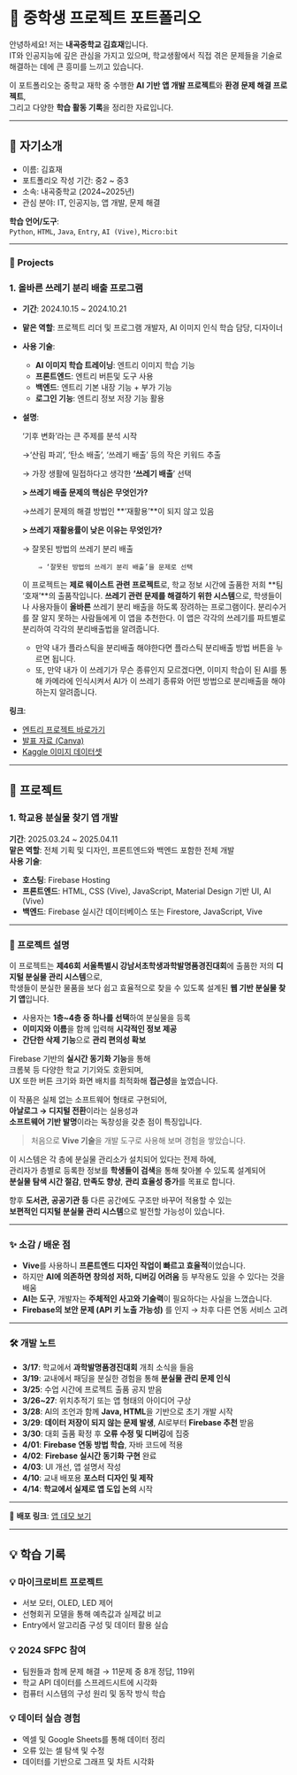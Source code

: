 # 📘 중학생 프로젝트 포트폴리오

안녕하세요! 저는 **내곡중학교 김효재**입니다.  
IT와 인공지능에 깊은 관심을 가지고 있으며, 학교생활에서 직접 겪은 문제들을 기술로 해결하는 데에 큰 흥미를 느끼고 있습니다.

이 포트폴리오는 중학교 재학 중 수행한 **AI 기반 앱 개발 프로젝트**와 **환경 문제 해결 프로젝트**,  
그리고 다양한 **학습 활동 기록**을 정리한 자료입니다.

---


## 👤 자기소개

- 이름: 김효재  
- 포트폴리오 작성 기간: 중2 ~ 중3
- 소속: 내곡중학교 (2024~2025년)  
- 관심 분야: IT, 인공지능, 앱 개발, 문제 해결  

**학습 언어/도구**:  
`Python`, `HTML`, `Java`, `Entry`, `AI (Vive)`, `Micro:bit`


---


### 📂 Projects

### 1. 올바른 쓰레기 분리 배출 프로그램

- **기간**: 2024.10.15 ~ 2024.10.21
- **맡은 역할**: 프로젝트 리더 및 프로그램 개발자, AI 이미지 인식 학습 담당, 디자이너
- **사용 기술**:
    - **AI 이미지 학습 트레이닝**: 엔트리 이미지 학습 기능
    - **프론트엔드**: 엔트리 버튼및 도구 사용
    - **백엔드**: 엔트리 기본 내장 기능 + 부가 기능
    - **로그인 기능**: 엔트리 정보 저장 기능 활용
- **설명**:
    
    ‘기후 변화’라는 큰 주제를 분석 시작
    
    →‘산림 파괴’, ‘탄소 배출’, ‘쓰레기 배출’ 등의 작은 키워드 추출
    
    → 가장 생활에 밀접하다고 생각한 **‘쓰레기 배출**’ 선택
    
    **> 쓰레기 배출 문제의 핵심은 무엇인가?**
    
    →쓰레기 문제의 해결 방법인 **‘재활용’**이 되지 않고 있음
    
    **> 쓰레기 재활용률이 낮은 이유는 무엇인가?**
    
    → 잘못된 방법의 쓰레기 분리 배출
    
          ⇒ ‘잘못된 방법의 쓰레기 분리 배출’을 문제로 선택
    
    이 프로젝트는 **제로 웨이스트 관련 프로젝트**로, 학교 정보 시간에 출품한 저희 **팀 ‘호재’**의 출품작입니다. **쓰레기 관련 문제를 해결하기 위한 시스템**으로, 학생들이나 사용자들이 **올바른** 쓰레기 분리 배출을 하도록 장려하는 프로그램이다. 분리수거를 잘 알지 못하는 사람들에게 이 앱을 추천한다. 이 앱은 각각의 쓰레기를 파트별로 분리하여 각각의 분리배출법을 알려줍니다.
    
    - 만약 내가 플라스틱을 분리배출 해야한다면 플라스틱 분리배출 방법 버튼을 누르면 됩니다.
    - 또, 만약 내가 이 쓰레기가 무슨 종류인지 모르겠다면, 이미지 학습이 된 AI를 통해 카메라에   인식시켜서 AI가 이 쓰레기 종류와 어떤 방법으로 분리배출을 해야하는지 알려줍니다.

**링크**:
- [엔트리 프로젝트 바로가기](https://playentry.org/project/671593d4c40ad113746d7067)  
- [발표 자료 (Canva)](https://www.canva.com/design/DAGUKJn3pSI/M9Ogjcmxi96MZn3XSw-Wcw/edit?utm_content=DAGUKJn3pSI&utm_campaign=designshare&utm_medium=link2&utm_source=sharebutton)  
- [Kaggle 이미지 데이터셋](https://www.kaggle.com/datasets/asdasdasasdas/garbage-classification)


---


## 📂 프로젝트

### 1. 학교용 분실물 찾기 앱 개발

**기간**: 2025.03.24 ~ 2025.04.11  
**맡은 역할**: 전체 기획 및 디자인, 프론트엔드와 백엔드 포함한 전체 개발  
**사용 기술**:
- **호스팅**: Firebase Hosting  
- **프론트엔드**: HTML, CSS (Vive), JavaScript, Material Design 기반 UI, AI (Vive)  
- **백엔드**: Firebase 실시간 데이터베이스 또는 Firestore, JavaScript, Vive  

---

### 📖 프로젝트 설명

이 프로젝트는 **제46회 서울특별시 강남서초학생과학발명품경진대회**에 출품한 저의 **디지털 분실물 관리 시스템**으로,  
학생들이 분실한 물품을 보다 쉽고 효율적으로 찾을 수 있도록 설계된 **웹 기반 분실물 찾기 앱**입니다.  

- 사용자는 **1층~4층 중 하나를 선택**하여 분실물을 등록  
- **이미지와 이름**을 함께 입력해 **시각적인 정보 제공**  
- **간단한 삭제 기능**으로 **관리 편의성 확보**  

Firebase 기반의 **실시간 동기화 기능**을 통해  
크롬북 등 다양한 학교 기기와도 호환되며,  
UX 또한 버튼 크기와 화면 배치를 최적화해 **접근성**을 높였습니다.  

이 작품은 실체 없는 소프트웨어 형태로 구현되어,  
**아날로그 → 디지털 전환**이라는 실용성과  
**소프트웨어 기반 발명**이라는 독창성을 갖춘 점이 특징입니다.

> 처음으로 **Vive 기술**을 개발 도구로 사용해 보며 경험을 쌓았습니다.

이 시스템은 각 층에 분실물 관리소가 설치되어 있다는 전제 하에,  
관리자가 층별로 등록한 정보를 **학생들이 검색**을 통해 찾아볼 수 있도록 설계되어  
**분실물 탐색 시간 절감**, **만족도 향상**, **관리 효율성 증가**를 목표로 합니다.  

향후 **도서관, 공공기관 등** 다른 공간에도 구조만 바꾸어 적용할 수 있는  
**보편적인 디지털 분실물 관리 시스템**으로 발전할 가능성이 있습니다.

---

### ✨ 소감 / 배운 점

- **Vive**를 사용하니 **프론트엔드 디자인 작업이 빠르고 효율적**이었습니다.  
- 하지만 **AI에 의존하면 창의성 저하, 디버깅 어려움** 등 부작용도 있을 수 있다는 것을 배움  
- **AI는 도구**, 개발자는 **주체적인 사고와 기술력**이 필요하다는 사실을 느꼈습니다.  
- **Firebase의 보안 문제 (API 키 노출 가능성)** 를 인지 → 차후 다른 연동 서비스 고려  

---

### 🛠 개발 노트

- **3/17**: 학교에서 **과학발명품경진대회** 개최 소식을 들음  
- **3/19**: 교내에서 패딩을 분실한 경험을 통해 **분실물 관리 문제 인식**  
- **3/25**: 수업 시간에 프로젝트 출품 공지 받음  
- **3/26~27**: 위치추적기 또는 앱 형태의 아이디어 구상  
- **3/28**: AI의 조언과 함께 **Java, HTML**을 기반으로 초기 개발 시작  
- **3/29**: **데이터 저장이 되지 않는 문제 발생**, AI로부터 **Firebase 추천** 받음  
- **3/30**: 대회 출품 확정 후 **오류 수정 및 디버깅**에 집중  
- **4/01**: **Firebase 연동 방법 학습**, 자바 코드에 적용  
- **4/02**: **Firebase 실시간 동기화 구현** 완료  
- **4/03**: UI 개선, 앱 설명서 작성  
- **4/10**: 교내 배포용 **포스터 디자인 및 제작**  
- **4/14**: **학교에서 실제로 앱 도입 논의** 시작  

---

🔗 **배포 링크**: [앱 데모 보기](https://ho109-6eb98.web.app/)



---


## 💡 학습 기록


### 💡 마이크로비트 프로젝트
- 서보 모터, OLED, LED 제어  
- 선형회귀 모델을 통해 예측값과 실제값 비교  
- Entry에서 알고리즘 구성 및 데이터 활용 실습  

### 💡 2024 SFPC 참여
- 팀원들과 함께 문제 해결 → 11문제 중 8개 정답, 119위  
- 학교 API 데이터를 스프레드시트에 시각화  
- 컴퓨터 시스템의 구성 원리 및 동작 방식 학습  

### 💡 데이터 실습 경험
- 엑셀 및 Google Sheets를 통해 데이터 정리  
- 오류 있는 셀 탐색 및 수정  
- 데이터를 기반으로 그래프 및 차트 시각화  
